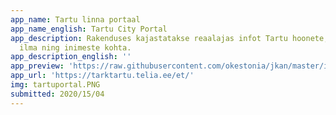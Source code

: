 ```yaml
---
app_name: Tartu linna portaal
app_name_english: Tartu City Portal
app_description: Rakenduses kajastatakse reaalajas infot Tartu hoonete, mobiilsuse, valgustuse,
  ilma ning inimeste kohta.
app_description_english: ''
app_preview: 'https://raw.githubusercontent.com/okestonia/jkan/master/img/tartuportal.PNG'
app_url: 'https://tarktartu.telia.ee/et/'
img: tartuportal.PNG
submitted: 2020/15/04
---
```


